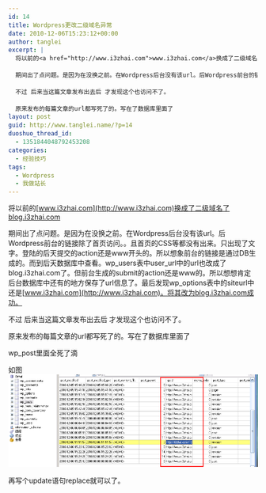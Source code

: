 ```yaml
---
id: 14
title: Wordpress更改二级域名异常
date: 2010-12-06T15:23:12+00:00
author: tanglei
excerpt: |
  将以前的<a href="http://www.i3zhai.com">www.i3zhai.com</a>换成了二级域名了blog.i3zhai.com
  
  期间出了点问题。是因为在没换之前。在Wordpress后台没有该url。后Wordpress前台的链接除了首页访问。。且首页的CSS等都没有出来。只出现了文字。登陆的后天提交的action还是www开头的。所以想象前台的链接是通过DB生成的。而到后天数据库中查看。wp_users表中user_url中的url也改成了blog.i3zhai.com了。但前台生成的submit的action还是www的。所以想想肯定后台数据库中还有的地方保存了url信息了。最后发现wp_options表中的siteurl中还是<a href="http://www.i3zhai.com">www.i3zhai.com</a>。将其改为blog.i3zhai.com成功。
  
  不过 后来当这篇文章发布出去后 才发现这个也访问不了。
  
  原来发布的每篇文章的url都写死了的。写在了数据库里面了
layout: post
guid: http://www.tanglei.name/?p=14
duoshuo_thread_id:
  - 1351844048792453208
categories:
  - 经验技巧
tags:
  - Wordpress
  - 我做站长
---
```

将以前的[www.i3zhai.com](http://www.i3zhai.com)换成了二级域名了blog.i3zhai.com

期间出了点问题。是因为在没换之前。在Wordpress后台没有该url。后Wordpress前台的链接除了首页访问。。且首页的CSS等都没有出来。只出现了文字。登陆的后天提交的action还是www开头的。所以想象前台的链接是通过DB生成的。而到后天数据库中查看。wp\_users表中user\_url中的url也改成了blog.i3zhai.com了。但前台生成的submit的action还是www的。所以想想肯定后台数据库中还有的地方保存了url信息了。最后发现wp_options表中的siteurl中还是[www.i3zhai.com](http://www.i3zhai.com)。将其改为blog.i3zhai.com成功。

不过 后来当这篇文章发布出去后 才发现这个也访问不了。

原来发布的每篇文章的url都写死了的。写在了数据库里面了

wp_post里面全死了滴

如图<a rel="attachment wp-att-18" href="/blog/Wordpress_blog_urlexception.htmltemp/"><img class="alignleft size-medium wp-image-18" title="temp" src="/wp-content/uploads/2010/12/temp.png" alt=""  /></a>

再写个update语句replace就可以了。

